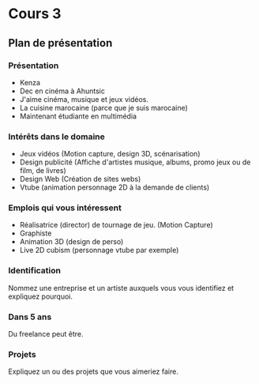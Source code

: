 # Cours 3
## Plan de présentation

### Présentation
* Kenza
* Dec en cinéma à Ahuntsic
* J'aime cinéma, musique et jeux vidéos.
* La cuisine marocaine (parce que je suis marocaine)
* Maintenant étudiante en multimédia

### Intérêts dans le domaine
* Jeux vidéos (Motion capture, design 3D, scénarisation)
* Design publicité (Affiche d'artistes musique, albums, promo jeux ou de film, de livres)
* Design Web (Création de sites webs)
* Vtube (animation personnage 2D à la demande de clients)

### Emplois qui vous intéressent
* Réalisatrice (director) de tournage de jeu. (Motion Capture)
* Graphiste
* Animation 3D (design de perso)
* Live 2D cubism (personnage vtube par exemple)

### Identification
Nommez une entreprise et un artiste auxquels vous vous identifiez et expliquez pourquoi. 

### Dans 5 ans
Du freelance peut être.

### Projets
Expliquez un ou des projets que vous aimeriez faire. 
